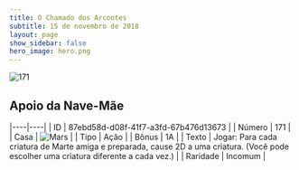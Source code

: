 ```yaml
---
title: O Chamado dos Arcontes
subtitle: 15 de novembro de 2018
layout: page
show_sidebar: false
hero_image: hero.png
---
```


![171](https://cdn.keyforgegame.com/media/card_front/pt/341_171_C9HXR9JCPGP9_pt.png)

## Apoio da Nave-Mãe

|----|----|
| ID | 87ebd58d-d08f-41f7-a3fd-67b476d13673 |
| Número | 171 |
| Casa | ![Mars](https://archonarcana.com/images/thumb/d/de/Mars.png/22px-Mars.png "Marte") |
| Tipo | Ação |
| Bônus | 1A |
| Texto | Jogar: Para cada criatura de Marte amiga e preparada, cause 2D a uma criatura. (Você pode escolher uma criatura diferente a cada vez.) |
| Raridade | Incomum |
